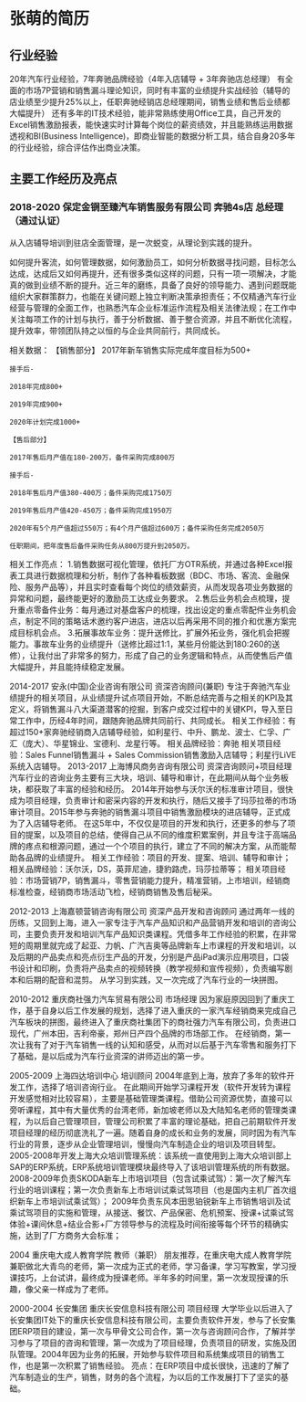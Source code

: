 # 张萌的简历

## 行业经验
20年汽车行业经验，7年奔驰品牌经验（4年入店辅导 + 3年奔驰店总经理）
有全面的市场7P营销和销售漏斗理论知识，同时有丰富的业绩提升实战经验（辅导的店业绩至少提升25%以上，任职奔驰经销店总经理期间，销售业绩和售后业绩都大幅提升）
还有多年的IT技术经验，能非常熟练使用Office工具，自己开发的Excel销售激励报表，能快速实时计算每个岗位的薪资绩效，并且能熟练运用数据透视和BI(Business Intelligence)，即商业智能的数据分析工具，结合自身20多年的行业经验，综合评估作出商业决策。

## 主要工作经历及亮点

### 2018-2020 保定金锎至臻汽车销售服务有限公司 奔驰4s店 总经理（通过认证）

从入店辅导培训到驻店全面管理，是一次蜕变，从理论到实践的提升。

如何提升客流，如何管理数据，如何激励员工，如何分析数据寻找问题，目标怎么达成，达成后又如何再提升，还有很多类似这样的问题，只有一项一项解决，才能真的做到业绩不断的提升。近三年的磨练，具备了良好的领导能力、遇到问题既能组织大家群策群力，也能在关键问题上独立判断决策承担责任；不仅精通汽车行业经营与管理的全面工作，也熟悉汽车企业标准运作流程及相关法律法规；在工作中关注每项工作的计划与执行，善于分析数据、善于整合资源，并且不断优化流程，提升效率，带领团队持之以恒的与企业共同前行，共同成长。

相关数据：
    【销售部分】
    2017年新车销售实际完成年度目标为500+

    接手后-

    2018年完成800+

    2019年完成900+

    2020年计划完成1000+

    【售后部分】

    2017年售后月产值在180-200万，备件采购完成800万

    接手后-

    2018年售后月产值380-400万；备件采购完成1750万

    2019年售后月产值420-450万；备件采购完成1950万

    2020年有5个月产值超过550万；有4个月产值超过600万；备件采购任务完成2050万
    
    任职期间，把年度售后备件采购任务从800万提升到2050万。

相关工作亮点：
1.销售数据可视化管理，依托厂方OTR系统，并通过各种Excel报表工具进行数据梳理和分析，制作了各种看板数据（BDC、市场、客流、金融保险、服务产品等），并且实时查看每个岗位的绩效薪资，从而发现各项业务数据的异常和问题，最终能更好的激励员工达成业务要求。
2.售后业务机会点梳理，提升重点零备件业务：每月通过对基盘客户的梳理，找出设定的重点零配件业务机会点，制定不同的策略话术邀约客户进店，进店以后再采用不同的推介和优惠方案完成目标机会点。
3.拓展事故车业务：提升送修比，扩展外拓业务，强化机会把握能力。事故车业务的业绩提升（送修比超过1:1，某些月份能达到180:260的送修），让我付出了非常多的努力，形成了自己的业务逻辑和特点，从而使售后产值大幅提升，并且能持续稳定发展。

2014-2017 安永(中国)企业咨询有限公司 资深咨询顾问(兼职)
专注于奔驰汽车业绩提升的相关项目，从业绩提升试点项目开始，不断总结完善与之相关的KPI及其定义，将销售漏斗八大渠道潜客的挖掘，到客户成交过程中的关键KPI，导入至日常工作中，历经4年时间，跟随奔驰品牌共同前行、共同成长。
相关工作经验：有超过150+家奔驰经销商入店辅导经验，如利星行、中升、鹏龙、波士、仁孚、广汇（庞大）、华星锦业、宝德利、龙星行等。
相关品牌经验：奔驰
相关项目经验：Sales Funnel销售漏斗 + Sales Commission销售激励入店辅导；利星行LiVE系统入店辅导。
2013-2017 上海博风商务咨询有限公司 资深咨询顾问+项目经理
汽车行业的咨询业务主要有三大块，培训、辅导和审计，在此期间从每个业务板块，都获取了丰富的经验和经历。
2014年开始参与沃尔沃的标准审计项目，很快成为项目经理，负责审计和密采内容的开发和执行，随后又接手了玛莎拉蒂的市场审计项目。2015年参与奔驰的销售漏斗项目中销售激励模块的进店辅导，正式成为了入店辅导老师。
在这5年中，不仅仅是项目的开发和执行，还更多的参与了项目的提案，以及项目的总结，使得自己从不同的维度积累案例，并且专注于高端品牌的疼点和根源问题，通过一个个项目的执行，建立了不同的解决方案，从而能帮助各品牌的业绩提升。
相关工作经验：项目的开发、提案、培训、辅导和审计；
相关品牌经验：沃尔沃，DS，英菲尼迪，捷豹路虎，玛莎拉蒂等；
相关项目经验：市场营销7P，销售漏斗，零售营销能力提升，精准营销，上市培训，经销商标准检查，经销商市场活动飞检，经销商销售及售后秘采。

2012-2013  上海嘉顿营销咨询有限公司  资深产品开发和咨询顾问 
通过两年一线的历练，又回到上海，进入一家专注于汽车产品知识和产品营销开发和培训的咨询公司，主要负责开发和培训汽车产品知识类课程。凭借多年工作经验的积累，在非常短的周期里就完成了起亚、力帆、广汽吉奥等品牌新车上市课程的开发和培训，以及后期的产品卖点和亮点衍生产品的开发，分别是产品iPad演示应用项目，口袋书设计和印刷，负责将产品卖点的视频转换（教学视频和宣传视频），负责编写剧本和后期的配音和混剪。
从学习到实践，又一次完成了汽车行业的一块拼图。

2010-2012 重庆商社强力汽车贸易有限公司 市场经理
因为家庭原因回到了重庆工作，基于自身以后工作发展的规划，选择了进入重庆的一家汽车经销商来完成自己汽车板块的拼图，最终进入了重庆商社集团下的商社强力汽车有限公司，负责进口现代，广州本田，吉利帝豪，郑州日产四个品牌的市场部工作。
在经销商，第一次让我有了对于汽车销售一线的认知和感受，从而对以后基于汽车零售和服务打下了基础，是以后成为汽车行业资深的讲师迈出的第一步。

2005-2009  上海四达培训中心  培训顾问
2004年底到上海，放弃了多年的软件开发工作，选择了培训咨询行业。
在此期间开始学习课程开发（软件开发转为课程开发感觉相对比较容易），主要是基础管理类课程。借助公司资源优势，直接可以旁听课程，其中有大量优秀的台湾老师，新加坡老师以及大陆知名老师的管理类课程，为以后自己管理项目，管理公司积累了丰富的理论基础，把自己前期软件开发项目经理的经历彻底洗礼了一遍。随着自身的成长和业务的发展，同时因为有汽车行业的背景，逐步从企业管理培训，慢慢向汽车制造企业的培训及项目转型。
2005-2008年开发上海大众培训管理系统：该系统一直使用到上海大众培训部上SAP的ERP系统，ERP系统培训管理模块最终导入了该培训管理系统的所有数据。
2008-2009年负责SKODA新车上市培训项目（包含试乘试驾）：第一次了解汽车行业的培训课程；第一次负责新车上市培训试乘试驾项目（也是国内主机厂首次组织新车上市培训试乘试驾）；
2009年负责东风本田思铂锐新车上市销售培训及试乘试驾项目的实施和管理，从接送、餐饮、产品保密、危机预案、授课+试乘试驾体验+课间休息+结业合影+厂方领导参与的流程及时间衔接等每个环节的精确实施，达到了厂方商务大会标准；

2004  重庆电大成人教育学院  教师（兼职）
朋友推荐，在重庆电大成人教育学院兼职做北大青鸟的老师，第一次成为正式的老师，学习备课，学习写教案，学习授课技巧，上台试讲，最终成为授课老师。半年多的时间里，第一次发现授课的乐趣，像父亲一样成为了老师。

2000-2004  长安集团  重庆长安信息科技有限公司  项目经理
大学毕业以后进入了长安集团IT处下的重庆长安信息科技有限公司，主要负责软件开发，参与了长安集团ERP项目的建设，第一次与甲骨文公司合作，第一次与咨询顾问合作，了解并学习参与了项目的咨询和管理，第一次成为了项目经理，负责项目的研发，实施及团队管理。2004年因为业务的拓展，开始参与软件项目和系统集成项目的销售工作，也是第一次积累了销售经验。
亮点：在ERP项目中成长很快，迅速的了解了汽车制造业的生产，销售，财务的各个流程，为以后的工作发展打下了坚实的基础。